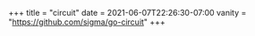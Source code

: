 +++
title = "circuit"
date = 2021-06-07T22:26:30-07:00
vanity = "https://github.com/sigma/go-circuit"
+++
